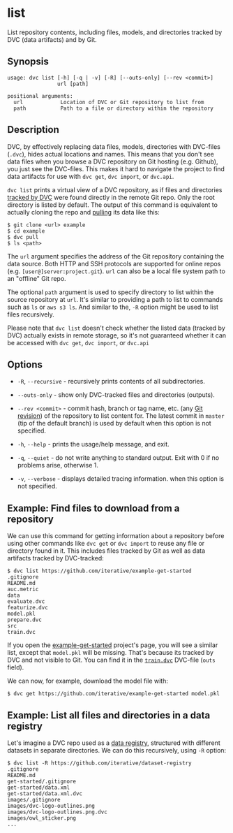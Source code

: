 # list

List repository contents, including files, models, and directories tracked by
DVC (<abbr>data artifacts</abbr>) and by Git.

## Synopsis

```usage
usage: dvc list [-h] [-q | -v] [-R] [--outs-only] [--rev <commit>]
                url [path]

positional arguments:
  url            Location of DVC or Git repository to list from
  path           Path to a file or directory within the repository
```

## Description

DVC, by effectively replacing data files, models, directories with DVC-files
(`.dvc`), hides actual locations and names. This means that you don't see data
files when you browse a <abbr>DVC repository</abbr> on Git hosting (e.g.
Github), you just see the DVC-files. This makes it hard to navigate the project
to find <abbr>data artifacts</abbr> for use with `dvc get`, `dvc import`, or
`dvc.api`.

`dvc list` prints a virtual view of a DVC repository, as if files and
directories [tracked by DVC](/doc/use-cases/versioning-data-and-model-files)
were found directly in the remote Git repo. Only the root directory is listed by
default. The output of this command is equivalent to actually cloning the repo
and [pulling](/doc/command-reference/pull) its data like this:

```dvc
$ git clone <url> example
$ cd example
$ dvc pull
$ ls <path>
```

The `url` argument specifies the address of the Git repository containing the
data source. Both HTTP and SSH protocols are supported for online repos (e.g.
`[user@]server:project.git`). `url` can also be a local file system path to an
"offline" Git repo.

The optional `path` argument is used to specify directory to list within the
source repository at `url`. It's similar to providing a path to list to commands
such as `ls` or `aws s3 ls`. And similar to the, `-R` option might be used to
list files recursively.

Please note that `dvc list` doesn't check whether the listed data (tracked by
DVC) actually exists in remote storage, so it's not guaranteed whether it can be
accessed with `dvc get`, `dvc import`, or `dvc.api`

## Options

- `-R`, `--recursive` - recursively prints contents of all subdirectories.

- `--outs-only` - show only DVC-tracked files and directories
  (<abbr>outputs</abbr>).

- `--rev <commit>` - commit hash, branch or tag name, etc. (any
  [Git revision](https://git-scm.com/docs/revisions)) of the repository to list
  content for. The latest commit in `master` (tip of the default branch) is used
  by default when this option is not specified.

- `-h`, `--help` - prints the usage/help message, and exit.

- `-q`, `--quiet` - do not write anything to standard output. Exit with 0 if no
  problems arise, otherwise 1.

- `-v`, `--verbose` - displays detailed tracing information. when this option is
  not specified.

## Example: Find files to download from a repository

We can use this command for getting information about a repository before using
other commands like `dvc get` or `dvc import` to reuse any file or directory
found in it. This includes files tracked by Git as well as <abbr>data
artifacts</abbr> tracked by DVC-tracked:

```dvc
$ dvc list https://github.com/iterative/example-get-started
.gitignore
README.md
auc.metric
data
evaluate.dvc
featurize.dvc
model.pkl
prepare.dvc
src
train.dvc
```

If you open the
[example-get-started](https://github.com/iterative/example-get-started)
project's page, you will see a similar list, except that `model.pkl` will be
missing. That's because its tracked by DVC and not visible to Git. You can find
it in the
[`train.dvc`](https://github.com/iterative/example-get-started/blob/master/train.dvc)
DVC-file (`outs` field).

We can now, for example, download the model file with:

```dvc
$ dvc get https://github.com/iterative/example-get-started model.pkl
```

## Example: List all files and directories in a data registry

Let's imagine a DVC repo used as a
[data registry](/doc/use-cases/data-registries#using-registries), structured
with different datasets in separate directories. We can do this recursively,
using `-R` option:

```dvc
$ dvc list -R https://github.com/iterative/dataset-registry
.gitignore
README.md
get-started/.gitignore
get-started/data.xml
get-started/data.xml.dvc
images/.gitignore
images/dvc-logo-outlines.png
images/dvc-logo-outlines.png.dvc
images/owl_sticker.png
...
```
